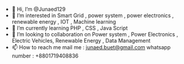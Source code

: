 - 👋 Hi, I’m @Junaed129
- 👀 I’m interested in Smart Grid , power system , power electronics , renewable energy , IOT , Machine learning
- 🌱 I’m currently learning PHP , CSS , Java Script
- 💞️ I’m looking to collaboration on Power system , Power Electronics , Electric Vehicles, Renewable Energy , Data Management
- 📫 How to reach me mail me : junaed.buet@gmail.com  whatsapp number : +8801719408836


<!---
Junaed129/Junaed129 is a ✨ special ✨ repository because its `README.md` (this file) appears on your GitHub profile.
You can click the Preview link to take a look at your changes.
--->
